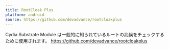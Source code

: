 ```yaml
---
title: RootCloak Plus
platform: android
source: https://github.com/devadvance/rootcloakplus
---
```


Cydia Substrate Module は一般的に知られているルートの兆候をチェックするために使用されます。 <https://github.com/devadvance/rootcloakplus>
